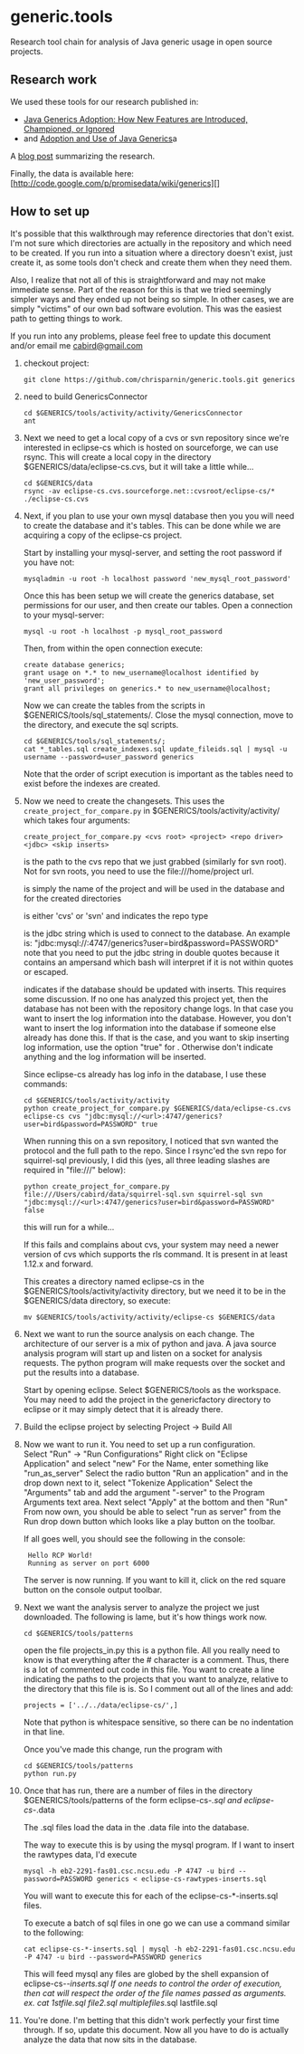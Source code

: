 generic.tools
=============

Research tool chain for analysis of Java generic usage in open source projects.

## Research work

We used these tools for our research published in:
- [Java Generics Adoption: How New Features are Introduced, Championed, or Ignored](http://research.microsoft.com/apps/pubs/default.aspx?id=146635)
- and [Adoption and Use of Java Generics](http://www.cc.gatech.edu/~vector/papers/generics2.pdf)a

A [blog post](http://blog.ninlabs.com/2011/03/java-generics-adoption-how-new-features-are-introduced-championed-or-ignored/) summarizing the research.

Finally, the data is available here:
[http://code.google.com/p/promisedata/wiki/generics][]

## How to set up

It's possible that this walkthrough may reference directories that don't
exist.  I'm not sure which directories are actually in the repository
and which need to be created.  If you run into a situation where a
directory doesn't exist, just create it, as some tools don't check
and create them when they need them.

Also, I realize that not all of this is straightforward and may not make
immediate sense.  Part of the reason for this is that we tried seemingly
simpler ways and they ended up not being so simple.  In other cases, we
are simply "victims" of our own bad software evolution.  This was the
easiest path to getting things to work.

If you run into any problems, please feel free to update this document
and/or email me cabird@gmail.com

1. checkout project:

       git clone https://github.com/chrisparnin/generic.tools.git generics

2. need to build GenericsConnector
	
       cd $GENERICS/tools/activity/activity/GenericsConnector
       ant

3. Next we need to get a local copy of a cvs or svn repository
   since we're interested in eclipse-cs which is hosted on sourceforge,
   we can use rsync.  This will create a local copy in the directory
   $GENERICS/data/eclipse-cs.cvs, but it will take a little while...

       cd $GENERICS/data
       rsync -av eclipse-cs.cvs.sourceforge.net::cvsroot/eclipse-cs/* ./eclipse-cs.cvs
   
4. Next, if you plan to use your own mysql database then you you will need to create
   the database and it's tables.  This can be done while we are acquiring a copy of 
   the eclipse-cs project.
   
   Start by installing your mysql-server, and setting the root password if you have not:
   
       mysqladmin -u root -h localhost password 'new_mysql_root_password'
   
   Once this has been setup we will create the generics database, set permissions for
   our user, and then create our tables.  Open a connection to your mysql-server:
   
       mysql -u root -h localhost -p mysql_root_password
   
   Then, from within the open connection execute:
   
       create database generics;
       grant usage on *.* to new_username@localhost identified by 'new_user_password';
       grant all privileges on generics.* to new_username@localhost;
   
   Now we can create the tables from the scripts in $GENERICS/tools/sql_statements/.
   Close the mysql connection, move to the directory, and execute the sql scripts.
   
       cd $GENERICS/tools/sql_statements/;
       cat *_tables.sql create_indexes.sql update_fileids.sql | mysql -u username --password=user_password generics
   
   Note that the order of script execution is important as the tables need to exist
   before the indexes are created.

5. Now we need to create the changesets.  This uses the
   `create_project_for_compare.py` in $GENERICS/tools/activity/activity/ which takes four arguments:

       create_project_for_compare.py <cvs root> <project> <repo driver> <jdbc> <skip inserts>

   <cvs root> is the path to the cvs repo that we just grabbed (similarly
   for svn root).  Not for svn roots, you need to use the file:///home/project url.

   <project> is simply the name of the project and will be used in the
   database and for the created directories

   <repo driver> is either 'cvs' or 'svn' and indicates the repo type

   <jdbc> is the jdbc string which is used to connect to the database.
   An example is:
     "jdbc:mysql://<url>:4747/generics?user=bird&password=PASSWORD"
   note that you need to put the jdbc string in double quotes because
   it contains an ampersand which bash will interpret if it is not within
   quotes or escaped.

   <skip inserts> indicates if the database should be updated with inserts.  This requires
   some discussion.  If no one has analyzed this project yet, then the database has not been
   with the repository change logs.  In that case you want to insert the log information into
   the database.  However, you don't want to insert the log information into the database
   if someone else already has done this.  If that is the case, and you want to skip inserting
   log information, use the option "true" for <skip inserts>.  Otherwise don't indicate anything
   and the log information will be inserted.

   Since eclipse-cs already has log info in the database, I use these commands:

       cd $GENERICS/tools/activity/activity
       python create_project_for_compare.py $GENERICS/data/eclipse-cs.cvs eclipse-cs cvs "jdbc:mysql://<url>:4747/generics?user=bird&password=PASSWORD" true

   When running this on a svn repository, I noticed that svn wanted the
   protocol and the full path to the repo.  Since I rsync'ed the svn repo for
   squirrel-sql previously, I did this (yes, all three leading slashes are
   required in "file:///" below):
   
       python create_project_for_compare.py file:///Users/cabird/data/squirrel-sql.svn squirrel-sql svn "jdbc:mysql://<url>:4747/generics?user=bird&password=PASSWORD" false


   this will run for a while...
   
   If this fails and complains about cvs, your system may need a newer version of cvs
   which supports the rls command.  It is present in at least 1.12.x and forward.

   This creates a directory named eclipse-cs in the $GENERICS/tools/activity/activity directory,
   but we need it to be in the $GENERICS/data directory, so execute:

       mv $GENERICS/tools/activity/activity/eclipse-cs $GENERICS/data

6. Next we want to run the source analysis on each change.  The architecture of our server is
   a mix of python and java.  A java source analysis program will start up and listen on a socket
   for analysis requests.  The python program will make requests over the socket and put the results
   into a database.

   Start by opening eclipse.  Select $GENERICS/tools as the workspace.
   You may need to add the project in the genericfactory directory to eclipse or it may 
   simply detect that it is already there.

7. Build the eclipse project by selecting Project -> Build All

8. Now we want to run it.  You need to set up a run configuration.  
   Select "Run" -> "Run Configurations"
   Right click on "Eclipse Application" and select "new"
   For the Name, enter something like "run_as_server"
   Select the radio button "Run an application" and in the drop down next to it, select
     "Tokenize Application"
   Select the "Arguments" tab and add the argument "-server" to the Program Arguments
   text area.
   Next select "Apply" at the bottom and then "Run"
   From now own, you should be able to select "run as server" from the Run drop down button
   which looks like a play button on the toolbar.

   If all goes well, you should see the following in the console:

        Hello RCP World!
        Running as server on port 6000
   
   The server is now running.  If you want to kill it, click on the red square button on the 
   console output toolbar.

9. Next we want the analysis server to analyze the project we just downloaded.
   The following is lame, but it's how things work now.

       cd $GENERICS/tools/patterns

   open the file projects_in.py this is a python file.  All you really need to know is that everything after the #
   character is a comment.  Thus, there is a lot of commented out code in this file.
   You want to create a line indicating the paths to the projects that you want to analyze,
   relative to the directory that this file is is.  So I comment out all of the lines and add:

       projects = ['../../data/eclipse-cs/',]

   Note that python is whitespace sensitive, so there can be no indentation in that line.

   Once you've made this change, run the program with
  
       cd $GENERICS/tools/patterns
       python run.py

10. Once that has run, there are a number of files in the directory $GENERICS/tools/patterns
    of the form eclipse-cs-*.sql and eclipse-cs-*.data

    The .sql files load the data in the .data file into the database.

    The way to execute this is by using the mysql program.  If I want to insert the rawtypes
    data, I'd execute

        mysql -h eb2-2291-fas01.csc.ncsu.edu -P 4747 -u bird --password=PASSWORD generics < eclipse-cs-rawtypes-inserts.sql

    You will want to execute this for each of the eclipse-cs-*-inserts.sql files.
    
    To execute a batch of sql files in one go we can use a command similar to the following:
    
        cat eclipse-cs-*-inserts.sql | mysql -h eb2-2291-fas01.csc.ncsu.edu -P 4747 -u bird --password=PASSWORD generics
     
    This will feed mysql any files are globed by the shell expansion of eclipse-cs-*-inserts.sql
    If one needs to control the order of execution, then cat will respect the order of the 
    file names passed as arguments. ex. cat 1stfile.sql file2.sql multiplefiles*.sql lastfile.sql

11. You're done.  I'm betting that this didn't work perfectly your first time through.  If so, 
    update this document.  Now all you have to do is actually analyze the data that 
    now sits in the database.
   
